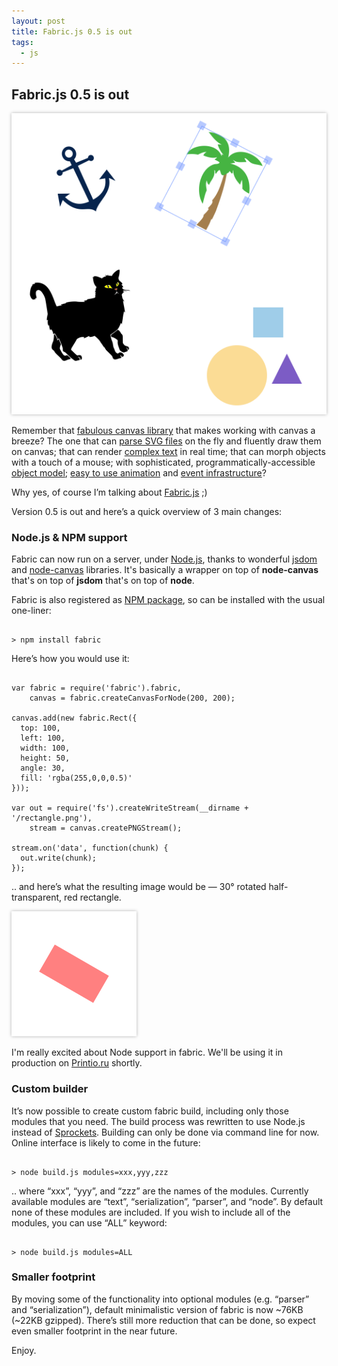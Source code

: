 ```yaml
---
layout: post
title: Fabric.js 0.5 is out
tags:
  - js
---
```


<h2>Fabric.js 0.5 is out</h2>

<img src="/images/kitchensink.png" style="box-shadow:rgba(0,0,0,0.3) 0 0 5px">

<p>Remember that <a href="http://kangax.github.com/fabric.js/demos/kitchensink/">fabulous canvas library</a> that makes working with canvas a breeze? The one that can <a href="http://www.slideshare.net/kangax/fabric-falsy-values-8067834/28">parse SVG files</a> on the fly and fluently draw them on canvas; that can render <a href="http://www.slideshare.net/kangax/fabric-falsy-values-8067834/22">complex text</a> in real time; that can morph objects with a touch of a mouse; with sophisticated, programmatically-accessible <a href="http://www.slideshare.net/kangax/fabricjs-building-acanvaslibrarybk/18">object model</a>; <a href="http://kangax.github.com/fabric.js/demos/ladybug/">easy to use animation</a> and <a href="http://kangax.github.com/fabric.js/demos/events/">event infrastructure</a>?</p>

<p>Why yes, of course I&#8217;m talking about <a href="https://github.com/kangax/fabric.js">Fabric.js</a> ;)</p>

<p>Version 0.5 is out and here&#8217;s a quick overview of 3 main changes:</p>

<h3 id="nodejs_npm_support">Node.js &amp; NPM support</h3>

<p>Fabric can now run on a server, under <a href="http://nodejs.org/">Node.js</a>, thanks to wonderful <a href="https://github.com/tmpvar/jsdom">jsdom</a> and <a href="http://blog.learnboost.com/blog/introducing-node-canvas-server-side-html5-canvas-api/">node-canvas</a> libraries. It's basically a wrapper on top of <b>node-canvas</b> that's on top of <b>jsdom</b> that's on top of <b>node</b>.</p>

<p>Fabric is also registered as <a href="http://search.npmjs.org/#/fabric">NPM package</a>, so can be installed with the usual one-liner:</p>

<pre lang="javascript"><code>
> npm install fabric</code></pre>

<p>Here&#8217;s how you would use it:</p>

<pre lang="javascript"><code>
var fabric = require('fabric').fabric,
    canvas = fabric.createCanvasForNode(200, 200);

canvas.add(new fabric.Rect({
  top: 100,
  left: 100,
  width: 100,
  height: 50,
  angle: 30,
  fill: 'rgba(255,0,0,0.5)'
}));

var out = require('fs').createWriteStream(__dirname + '/rectangle.png'),
    stream = canvas.createPNGStream();

stream.on('data', function(chunk) {
  out.write(chunk);
});
</code></pre>

<p>.. and here&#8217;s what the resulting image would be — 30&deg; rotated half-transparent, red rectangle.</p>

<p><img src="/images/rect.png" style="box-shadow:rgba(0,0,0,0.3) 0 0 5px"></p>

<p>I'm really excited about Node support in fabric. We'll be using it in production on <a href="http://printio.ru">Printio.ru</a> shortly.</p>

<h3 id="custom_builder">Custom builder</h3>

<p>It&#8217;s now possible to create custom fabric build, including only those modules that you need. The build process was rewritten to use Node.js instead of <a href="http://getsprockets.org/">Sprockets</a>. Building can only be done via command line for now. Online interface is likely to come in the future:</p>

<pre lang="javascript"><code>
> node build.js modules=xxx,yyy,zzz
</code></pre>

<p>.. where &#8220;xxx&#8221;, &#8220;yyy&#8221;, and &#8220;zzz&#8221; are the names of the modules. Currently available modules are &#8220;text&#8221;, &#8220;serialization&#8221;, &#8220;parser&#8221;, and &#8220;node&#8221;. By default none of these modules are included. If you wish to include all of the modules, you can use &#8220;ALL&#8221; keyword:</p>

<pre lang="javascript"><code>
> node build.js modules=ALL
</code></pre>

<h3 id="smaller_footprint">Smaller footprint</h3>

<p>By moving some of the functionality into optional modules (e.g. &#8220;parser&#8221; and &#8220;serialization&#8221;), default minimalistic version of fabric is now ~76KB (~22KB gzipped). There&#8217;s still more reduction that can be done, so expect even smaller footprint in the near future.</p>

<p>Enjoy.</p>
